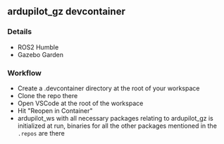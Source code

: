 ## ardupilot_gz devcontainer

### Details
- ROS2 Humble
- Gazebo Garden

### Workflow
- Create a .devcontainer directory at the root of your workspace
- Clone the repo there
- Open VSCode at the root of the workspace
- Hit "Reopen in Container" 
- ardupilot_ws with all necessary packages relating to ardupilot_gz is initialized at run, binaries for all the other packages mentioned in the ``.repos`` are there 

